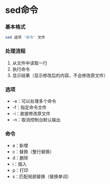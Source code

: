 # sed命令


### 基本格式

```bash
sed 选项 '命令' 文件
```


### 处理流程

1. 从文件中读取一行
2. 执行命令
3. 显示结果（显示修改后的内容，不会修改原文件） 

### 选项

* -e：可以处理多个命令
* -f：指定命令文件
* -i：直接修改原文件
* -n：取消控制台默认输出


### 命令

* a：新增
* c：替换（整行替换）
* d：删除
* i：插入
* p：打印
* s：匹配局部替换（替换单词）
